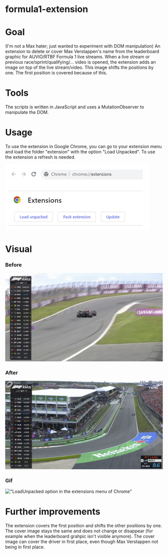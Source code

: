 # formula1-extension

# Goal

(I'm not a Max hater; just wanted to experiment with DOM manipulation)
An extension to delete or cover Max Verstappen's name from the leaderboard graphic for AUVIO/RTBF Formula 1 live streams. When a live stream or previous race/sprint/qualifying/... video is opened, the extension adds an image on top of the live stream/video. This image shifts the positions by one. The first position is covered because of this.

# Tools

The scripts is written in JavaScript and uses a MutationObserver to manipulate the DOM.

# Usage

To use the extension in Google Chrome, you can go to your extension menu and load the folder "extension" with the option "Load Unpacked". To use the extension a refresh is needed.

!["LoadUnpacked option in the extensions menu of Chrome"](./images/LoadUnpacked.PNG)

# Visual

### Before

!["LoadUnpacked option in the extensions menu of Chrome"](./images/Before.PNG)

### After

!["LoadUnpacked option in the extensions menu of Chrome"](./images/After.PNG)

### Gif

!["LoadUnpacked option in the extensions menu of Chrome"](./images/Gif-EzGif.gif)

# Further improvements

The extension covers the first position and shifts the other positions by one. The cover image stays the same and does not change or disappear (for example when the leaderboard grahpic isn't visible anymore). The cover image can cover the driver in first place, even though Max Verstappen not being in first place.
